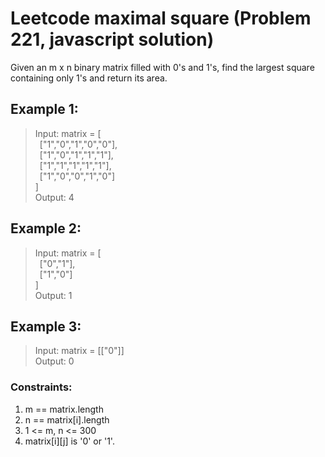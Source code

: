 # Leetcode maximal square (Problem 221, javascript solution)

Given an m x n binary matrix filled with 0's and 1's, find the largest square containing only 1's and return its area.

## Example 1: ##

> Input: matrix = [\
> &ensp;["1","0","1","0","0"],\
> &ensp;["1","0","1","1","1"],\
> &ensp;["1","1","1","1","1"],\
> &ensp;["1","0","0","1","0"]\
> ]\
> Output: 4

## Example 2: ##

> Input: matrix = [\
> &ensp;["0","1"],\
> &ensp;["1","0"]\
> ]\
> Output: 1

## Example 3: ##

>Input: matrix = [["0"]]\
>Output: 0

### Constraints: ###

1) m == matrix.length
2) n == matrix[i].length
3) 1 <= m, n <= 300
4) matrix[i][j] is '0' or '1'.
